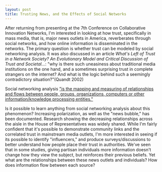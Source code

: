 ```yaml
---
layout: post
title: Trusting News, and the Effects of Social Networks
---
```


After returning from presenting at the 7th Conference on Collaborative Innovation Networks, I'm interested in looking at how trust, specifically in mass media, that is, major news outlets in America, reverberates through social networks, and how online information is disseminated in the networks. The primary question is whether trust can be modeled by social networking analysis. It was also discussed in an article *What's Left of Trust in a Network Society? An
Evolutionary Model and Critical Discussion of
Trust and Societal...*: "why is there such uneasiness about traditional media institutions on the one hand,
and a sometimes surprising trust in complete strangers on the internet? And what is the
logic behind such a seemingly contradictory situation?"(Quandt 2002)

Social networking analysis ["is the mapping and measuring of relationships and flows between people, groups, organizations, computers or other information/knowledge processing entities."](http://www.kstoolkit.org/Social+Network+Analysis)

Is it possible to learn anything from social networking analysis about this phenomenon? Increasing polarization, as well as the "news bubble," has been documented. Research showing the decreasing relationships across the aisle in the House of Representatives was widely shared. While I'm fairly confident that it's possible to demonstrate community links and the correlated trust in mainstream media outlets, I'm more interested in seeing if its possible to identify "influencers," and produce surveys/discussions to better understand how people place their trust in authorities. We've seen that in some studies, giving partisan individuals more information doesn't change how they view the subject, but reinforces their previous beliefs. Yet what are the relationships between these news outlets and individuals? How does information flow between each source?
